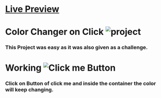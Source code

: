 # [Live Preview](https://colorchanger0.netlify.app/)
# Color Changer on Click ![project](https://img.shields.io/badge/color--changer-Project-green)
### This Project was easy as it was also given as a challenge.
# Working ![Click me Button](https://img.shields.io/badge/Working-Click%20Button-green)
### Click on Button of click me and inside the container the color will keep changing.